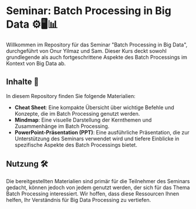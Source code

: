 # Seminar: Batch Processing in Big Data ⚙️🖥️📊

Willkommen im Repository für das Seminar "Batch Processing in Big Data", durchgeführt von Onur Yilmaz und Sam. Dieser Kurs deckt sowohl grundlegende als auch fortgeschrittene Aspekte des Batch Processings im Kontext von Big Data ab.

## Inhalte 📁

In diesem Repository finden Sie folgende Materialien:

- **Cheat Sheet**: Eine kompakte Übersicht über wichtige Befehle und Konzepte, die im Batch Processing genutzt werden.
- **Mindmap**: Eine visuelle Darstellung der Kernthemen und Zusammenhänge im Batch Processing.
- **PowerPoint-Präsentation (PPT)**: Eine ausführliche Präsentation, die zur Unterstützung des Seminars verwendet wird und tiefere Einblicke in spezifische Aspekte des Batch Processings bietet.

## Nutzung 🛠️

Die bereitgestellten Materialien sind primär für die Teilnehmer des Seminars gedacht, können jedoch von jedem genutzt werden, der sich für das Thema Batch Processing interessiert. Wir hoffen, dass diese Ressourcen Ihnen helfen, Ihr Verständnis für Big Data Processing zu vertiefen.
